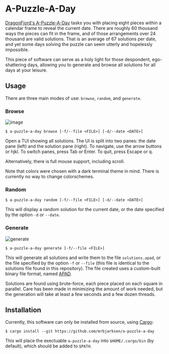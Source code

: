 # A-Puzzle-A-Day

[DragonFjord's A-Puzzle-A-Day](https://www.dragonfjord.com/product/a-puzzle-a-day/)
tasks you with placing eight pieces within a calendar frame
to reveal the current date. There are roughly 60 thousand ways
the pieces can fit in the frame, and of those arrangements
over 24 thousand are valid solutions.
That is an average of 67 solutions per date, and yet some days
solving the puzzle can seem utterly and hopelessly impossible.

This piece of software can serve as a holy light for those
despondent, ego-shattering days, allowing you to generate
and browse all solutions for all days at your leisure.

## Usage

There are three main modes of use: `browse`, `random`, and `generate`.

### Browse

![image](https://github.com/mrbjarksen/a-puzzle-a-day/assets/62466569/986c1024-3a14-481c-bad9-dea56a74ec77)

```
$ a-puzzle-a-day browse [-f/--file <FILE>] [-d/--date <DATE>]
```

Open a TUI showing all solutions. The UI is split into two panes: the date pane (left) and the solution pane (right).
To navigate, use the arrow buttons or hjkl. To switch panes, press Tab or Enter. To quit, press Escape or q.

Alternatively, there is full mouse support, including scroll.

Note that colors were chosen with a dark terminal theme in mind. There is currently no way to change colorschemes.

### Random

```
$ a-puzzle-a-day random [-f/--file <FILE>] [-d/--date <DATE>]
```

This will display a random solution for the current date, or the date specified by
the option `-d` or `--date`.

### Generate

![generate](https://github.com/mrbjarksen/a-puzzle-a-day/assets/62466569/03eb50bb-c795-42b9-9f35-5eebe4e05776)

```
$ a-puzzle-a-day generate [-f/--file <FILE>]
```

This will generate all solutions and write them to the file `solutions.apad`,
or the file specified by the option `-f` or `--file`
(this file is identical to the solutions file found in this repository).
The file created uses a custom-built binary file format, named [APAD](docs/APAD.md).

Solutions are found using brute-force, each piece placed on each square in parallel.
Care has been made in minimizing the amount of work needed, but the generation will
take at least a few seconds and a few dozen threads.


## Installation

Currently, this software can only be installed from source, using [Cargo](https://doc.rust-lang.org/stable/cargo/):
```
$ cargo install --git https://github.com/mrbjarksen/a-puzzle-a-day
```
This will place the exectuable `a-puzzle-a-day` into `$HOME/.cargo/bin`
(by default), which should be added to `$PATH`.
